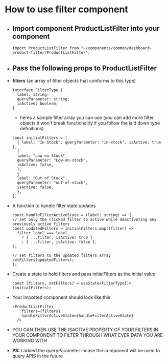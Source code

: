 # How to use filter component

- ## Import component **ProductListFilter** into your component

  ```
  import ProductListFilter from "~/components/common/dashboard-product-filter/ProductListFilter";
  ```

- ## Pass the following props to ProductListFilter
- **filters** (an array of filter objects that conforms to this type)

  ```
  interface FilterType {
    label: string;
    queryParameter: string;
    isActive: boolean;
  }
  ```

  - heres a sample filter array you can use (you can add more filter objects it won't break functionality if you follow the laid down type definitions)

  ```
  const initialFilters = [
    { label: "In Stock", queryParameter: "in-stock", isActive: true },
    {
    label: "Low on Stock",
    queryParameter: "Low-on-stock",
    isActive: false,
    },
    {
    label: "Out of Stock",
    queryParameter: "out-of-stock",
    isActive: false,
    },
  ];
  ```

- A function to handle filter state updates

  ```
  const handleFilterActiveState = (label: string) => {
  // set only the clicked filter to active while deactivating any previously active filters
  const updatedFilters = initialFilters.map((filter) =>
    filter.label === label
      ? { ...filter, isActive: true }
      : { ...filter, isActive: false },
  );

  // set filters to the updated filters array
  setFilters(updatedFilters);
  };
  ```

- Create a state to hold filters and pass initialFilters as the initial value

  ```
  const [filters, setFilters] = useState<FilterType[]>(initialFilters);

  ```

- Your imported component should look like this

  ```
  <ProductListFilter
      filters={filters}
      handleFilterActiveState={handleFilterActiveState}
    />
  ```

- YOU CAN THEN USE THE ISACTIVE PROPERTY OF YOUR FILTERS IN YOUR COMPONENT TO FILTER THROUGH WHAT EVER DATA YOU ARE WORKING WITH

- **PS:** I added the queryParameter incase the component will be used to query APIS in the future
